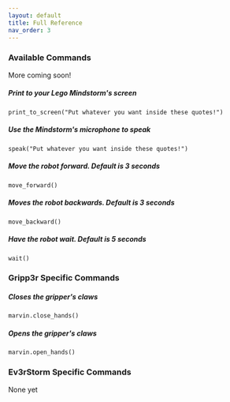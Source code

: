 ```yaml
---
layout: default
title: Full Reference
nav_order: 3
---
```


### Available Commands
More coming soon!

##### Print to your Lego Mindstorm's screen

`print_to_screen("Put whatever you want inside these quotes!")`

##### Use the Mindstorm's microphone to speak

`speak("Put whatever you want inside these quotes!")`

##### Move the robot forward. Default is 3 seconds

`move_forward()`

##### Moves the robot backwards. Default is 3 seconds

`move_backward()`

##### Have the robot wait. Default is 5 seconds

`wait()`

### Gripp3r Specific Commands

##### Closes the gripper's claws

`marvin.close_hands()`

##### Opens the gripper's claws

`marvin.open_hands()`

### Ev3rStorm Specific Commands

None yet